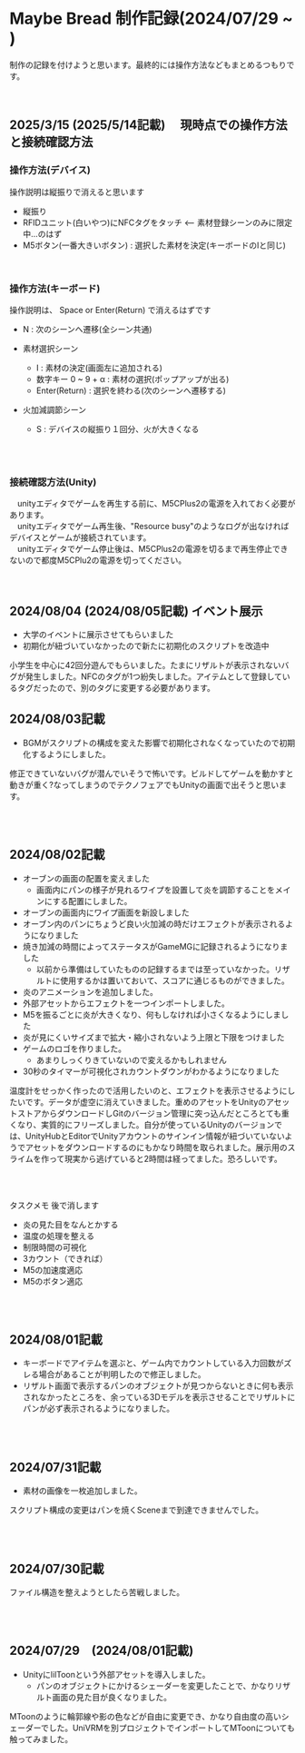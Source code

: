 # Maybe Bread 制作記録(2024/07/29 ~ )
<article>
  <p>制作の記録を付けようと思います。最終的には操作方法などもまとめるつもりです。</p>
</article>
</br>

<h2>2025/3/15 (2025/5/14記載) 　現時点での操作方法と接続確認方法</h2>
<article>
  <h3>操作方法(デバイス)</h3>
  操作説明は縦振りで消えると思います
  
  - 縦振り
  - RFIDユニット(白いやつ)にNFCタグをタッチ <-- 素材登録シーンのみに限定中...のはず
  - M5ボタン(一番大きいボタン) : 選択した素材を決定(キーボードのIと同じ)
  
  <br>
  <h3>操作方法(キーボード)</h3>
  操作説明は、 Space or Enter(Return) で消えるはずです
  
  - N : 次のシーンへ遷移(全シーン共通)
  - 素材選択シーン
    * I : 素材の決定(画面左に追加される)
    * 数字キー 0 ~ 9 + α : 素材の選択(ポップアップが出る)
    * Enter(Return) : 選択を終わる(次のシーンへ遷移する)
  - 火加減調節シーン
    * S : デバイスの縦振り１回分、火が大きくなる<br>
  
  
    <br><br>

  <h3>接続確認方法(Unity)</h3>
  　unityエディタでゲームを再生する前に、M5CPlus2の電源を入れておく必要があります。<br>
  　unityエディタでゲーム再生後、"Resource busy"のようなログが出なければデバイスとゲームが接続されています。<br>
  　unityエディタでゲーム停止後は、M5CPlus2の電源を切るまで再生停止できないので都度M5CPlu2の電源を切ってください。<br>
</article><br><br>



<h2>2024/08/04 (2024/08/05記載) イベント展示</h2>
<artile>

  - 大学のイベントに展示させてもらいました
  - 初期化が紐づいていなかったので新たに初期化のスクリプトを改造中
  <p>小学生を中心に42回分遊んでもらいました。たまにリザルトが表示されないバグが発生しました。NFCのタグが1つ紛失しました。アイテムとして登録しているタグだったので、別のタグに変更する必要があります。</p>
</artile>

<h2>2024/08/03記載</h2>
<article>

  - BGMがスクリプトの構成を変えた影響で初期化されなくなっていたので初期化するようにしました。
  <p>修正できていないバグが潜んでいそうで怖いです。ビルドしてゲームを動かすと動きが重く?なってしまうのでテクノフェアでもUnityの画面で出そうと思います。</p>
</article></br></br>

<h2>2024/08/02記載</h2>
<article>

  - オーブンの画面の配置を変えました
    * 画面内にパンの様子が見れるワイプを設置して炎を調節することをメインにする配置にしました。
  - オーブンの画面内にワイプ画面を新設しました
  - オーブン内のパンにちょうど良い火加減の時だけエフェクトが表示されるようになりました
  - 焼き加減の時間によってステータスがGameMGに記録されるようになりました
      * 以前から準備はしていたものの記録するまでは至っていなかった。リザルトに使用するかは置いておいて、スコアに通じるものができました。
  - 炎のアニメーションを追加しました。
  - 外部アセットからエフェクトを一つインポートしました。
  - M5を振るごとに炎が大きくなり、何もしなければ小さくなるようにしました
  - 炎が見にくいサイズまで拡大・縮小されないよう上限と下限をつけました
  - ゲームのロゴを作りました。
      * あまりしっくりきていないので変えるかもしれません
  - 30秒のタイマーが可視化されカウントダウンがわかるようになりました
  <p>温度計をせっかく作ったので活用したいのと、エフェクトを表示させるようにしたいです。データが虚空に消えていきました。重めのアセットをUnityのアセットストアからダウンロードしGitのバージョン管理に突っ込んだところとても重くなり、実質的にフリーズしました。自分が使っているUnityのバージョンでは、UnityHubとEditorでUnityアカウントのサインイン情報が紐づいていないようでアセットをダウンロードするのにもかなり時間を取られました。展示用のスライムを作って現実から逃げていると2時間は経ってました。恐ろしいです。</p></br></br>
  <p>タスクメモ 後で消します</p>

  - 炎の見た目をなんとかする
  - 温度の処理を整える
  - 制限時間の可視化
  - 3カウント（できれば）
  - M5の加速度適応
  - M5のボタン適応
</article></br></br>

<h2>2024/08/01記載</h2>
<article>
  
  - キーボードでアイテムを選ぶと、ゲーム内でカウントしている入力回数がズレる場合があることが判明したので修正しました。
  - リザルト画面で表示するパンのオブジェクトが見つからないときに何も表示されなかったところを、余っている3Dモデルを表示させることでリザルトにパンが必ず表示されるようになりました。
  
</article></br></br>

<h2>2024/07/31記載</h2>
<article>

  - 素材の画像を一枚追加しました。
  <p>スクリプト構成の変更はパンを焼くSceneまで到達できませんでした。</p>
</article></br></br>

<h2>2024/07/30記載</h2>
<article>
  <p>ファイル構造を整えようとしたら苦戦しました。</p>
</article></br></br>

<h2>2024/07/29　(2024/08/01記載)</h2>
<article>

  - UnityにlilToonという外部アセットを導入しました。
    * パンのオブジェクトにかけるシェーダーを変更したことで、かなりリザルト画面の見た目が良くなりました。
  <p>MToonのように輪郭線や影の色などが自由に変更でき、かなり自由度の高いシェーダーでした。UniVRMを別プロジェクトでインポートしてMToonについても触ってみました。</p>
  
</article></br>
